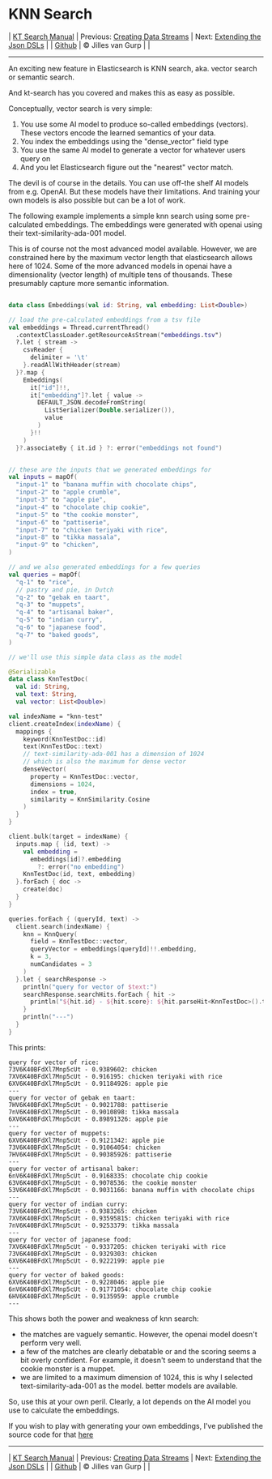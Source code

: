 # KNN Search 

| [KT Search Manual](README.md) | Previous: [Creating Data Streams](DataStreams.md) | Next: [Extending the Json DSLs](ExtendingTheDSL.md) |
| [Github](https://github.com/jillesvangurp/kt-search) | &copy; Jilles van Gurp |  |

---                

An exciting new feature in Elasticsearch is KNN search, aka. vector search or semantic search.

And kt-search has you covered and makes this as easy as possible.

Conceptually, vector search is very simple:

1. You use some AI model to produce so-called embeddings (vectors). 
These vectors encode the learned semantics of your data.
1. You index the embeddings using the "dense_vector" field type
1. You use the same AI model to generate a vector for whatever users query on
1. And you let Elasticsearch figure out the "nearest" vector match.

The devil is of course in the details. You can use off-the shelf AI models from e.g. OpenAI. But these 
models have their limitations. And training your own models is also possible but can be a lot of work.
        
The following example implements a simple knn search using some pre-calculated embeddings.
The embeddings were generated with openai using their text-similarity-ada-001 model.

This is of course not the most advanced model available. However, we are constrained here by the maximum vector length
that elasticsearch allows here of 1024. Some of the more advanced models in openai have a dimensionality 
(vector length) of multiple tens of thousands. These presumably capture more semantic information.

```kotlin

data class Embeddings(val id: String, val embedding: List<Double>)

// load the pre-calculated embeddings from a tsv file
val embeddings = Thread.currentThread()
  .contextClassLoader.getResourceAsStream("embeddings.tsv")
  ?.let { stream ->
    csvReader {
      delimiter = '\t'
    }.readAllWithHeader(stream)
  }?.map {
    Embeddings(
      it["id"]!!,
      it["embedding"]?.let { value ->
        DEFAULT_JSON.decodeFromString(
          ListSerializer(Double.serializer()),
          value
        )
      }!!
    )
  }?.associateBy { it.id } ?: error("embeddings not found")


// these are the inputs that we generated embeddings for
val inputs = mapOf(
  "input-1" to "banana muffin with chocolate chips",
  "input-2" to "apple crumble",
  "input-3" to "apple pie",
  "input-4" to "chocolate chip cookie",
  "input-5" to "the cookie monster",
  "input-6" to "pattiserie",
  "input-7" to "chicken teriyaki with rice",
  "input-8" to "tikka massala",
  "input-9" to "chicken",
)

// and we also generated embeddings for a few queries
val queries = mapOf(
  "q-1" to "rice",
  // pastry and pie, in Dutch
  "q-2" to "gebak en taart",
  "q-3" to "muppets",
  "q-4" to "artisanal baker",
  "q-5" to "indian curry",
  "q-6" to "japanese food",
  "q-7" to "baked goods",
)

// we'll use this simple data class as the model

@Serializable
data class KnnTestDoc(
  val id: String,
  val text: String,
  val vector: List<Double>)

val indexName = "knn-test"
client.createIndex(indexName) {
  mappings {
    keyword(KnnTestDoc::id)
    text(KnnTestDoc::text)
    // text-similarity-ada-001 has a dimension of 1024
    // which is also the maximum for dense vector
    denseVector(
      property = KnnTestDoc::vector,
      dimensions = 1024,
      index = true,
      similarity = KnnSimilarity.Cosine
    )
  }
}

client.bulk(target = indexName) {
  inputs.map { (id, text) ->
    val embedding =
      embeddings[id]?.embedding
        ?: error("no embedding")
    KnnTestDoc(id, text, embedding)
  }.forEach { doc ->
    create(doc)
  }
}

queries.forEach { (queryId, text) ->
  client.search(indexName) {
    knn = KnnQuery(
      field = KnnTestDoc::vector,
      queryVector = embeddings[queryId]!!.embedding,
      k = 3,
      numCandidates = 3
    )
  }.let { searchResponse ->
    println("query for vector of $text:")
    searchResponse.searchHits.forEach { hit ->
      println("${hit.id} - ${hit.score}: ${hit.parseHit<KnnTestDoc>().text}")
    }
    println("---")
  }
}
```

This prints:

```text
query for vector of rice:
73V6K40BFdXl7Mnp5cUt - 0.9389602: chicken
7XV6K40BFdXl7Mnp5cUt - 0.916195: chicken teriyaki with rice
6XV6K40BFdXl7Mnp5cUt - 0.91184926: apple pie
---
query for vector of gebak en taart:
7HV6K40BFdXl7Mnp5cUt - 0.9021788: pattiserie
7nV6K40BFdXl7Mnp5cUt - 0.9010898: tikka massala
6XV6K40BFdXl7Mnp5cUt - 0.89891326: apple pie
---
query for vector of muppets:
6XV6K40BFdXl7Mnp5cUt - 0.9121342: apple pie
73V6K40BFdXl7Mnp5cUt - 0.91064054: chicken
7HV6K40BFdXl7Mnp5cUt - 0.90385926: pattiserie
---
query for vector of artisanal baker:
6nV6K40BFdXl7Mnp5cUt - 0.9168335: chocolate chip cookie
63V6K40BFdXl7Mnp5cUt - 0.9078536: the cookie monster
53V6K40BFdXl7Mnp5cUt - 0.9031166: banana muffin with chocolate chips
---
query for vector of indian curry:
73V6K40BFdXl7Mnp5cUt - 0.9383265: chicken
7XV6K40BFdXl7Mnp5cUt - 0.93595815: chicken teriyaki with rice
7nV6K40BFdXl7Mnp5cUt - 0.9253379: tikka massala
---
query for vector of japanese food:
7XV6K40BFdXl7Mnp5cUt - 0.9337205: chicken teriyaki with rice
73V6K40BFdXl7Mnp5cUt - 0.9329303: chicken
6XV6K40BFdXl7Mnp5cUt - 0.9222199: apple pie
---
query for vector of baked goods:
6XV6K40BFdXl7Mnp5cUt - 0.9228046: apple pie
6nV6K40BFdXl7Mnp5cUt - 0.91771054: chocolate chip cookie
6HV6K40BFdXl7Mnp5cUt - 0.9135959: apple crumble
---
```

This shows both the power and weakness of knn search:

- the matches are vaguely semantic. However, the openai model doesn't perform very well.
- a few of the matches are clearly debatable or and the scoring seems a bit overly confident. For example, 
it doesn't seem to understand that the cookie monster is a muppet. 
- we are limited to a maximum dimension of 1024, this is why I selected text-similarity-ada-001 as the model.
better models are available.

So, use this at your own peril. Clearly, a lot depends on the AI model you use to calculate the embeddings.

If you wish to play with generating your own embeddings, I've published the source code for that 
[here](https://github.com/jillesvangurp/openai-embeddings-processor)



---

| [KT Search Manual](README.md) | Previous: [Creating Data Streams](DataStreams.md) | Next: [Extending the Json DSLs](ExtendingTheDSL.md) |
| [Github](https://github.com/jillesvangurp/kt-search) | &copy; Jilles van Gurp |  |